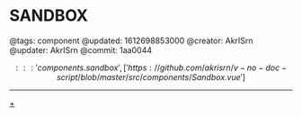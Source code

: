 # SANDBOX

@tags: component
@updated: 1612698853000
@creator: AkrISrn
@updater: AkrISrn
@commit: 1aa0044

$$::: 'components.sandbox', ['https://github.com/akrisrn/v-no-doc-script/blob/master/src/components/Sandbox.vue'] $$

---

[+](/snippets/sandbox.md)
